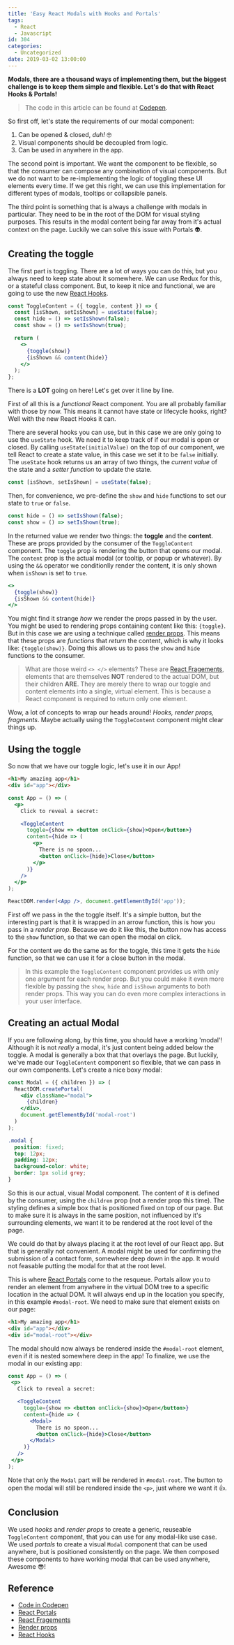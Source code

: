 ```yaml
---
title: 'Easy React Modals with Hooks and Portals'
tags:
  - React
  - Javascript
id: 304
categories:
  - Uncategorized
date: 2019-03-02 13:00:00
---
```


**Modals, there are a thousand ways of implementing them, but the biggest challenge is to keep them simple and flexible. Let's do that with React Hooks & Portals!**

<!-- more -->

> The code in this article can be found at [Codepen](https://codepen.io/aesthetickz/pen/pYywpJ).

So first off, let's state the requirements of our modal component:

1. Can be opened & closed, _duh!_ 🤓
2. Visual components should be decoupled from logic.
3. Can be used in anywhere in the app.

The second point is important. We want the component to be flexible, so that the consumer can compose any combination of visual components. But we do not want to be re-implementing the logic of toggling these UI elements every time. If we get this right, we can use this implementation for different types of modals, tooltips or collapsible panels.

The third point is something that is always a challenge with modals in particular. They need to be in the root of the DOM for visual styling purposes. This results in the modal content being far away from it's actual context on the page. Luckily we can solve this issue with Portals 👽.

## Creating the toggle

The first part is toggling. There are a lot of ways you can do this, but you always need to keep state about it somewhere. We can use Redux for this, or a stateful class component. But, to keep it nice and functional, we are going to use the new [React Hooks](https://reactjs.org/docs/hooks-intro.html).

```jsx
const ToggleContent = ({ toggle, content }) => {
  const [isShown, setIsShown] = useState(false);
  const hide = () => setIsShown(false);
  const show = () => setIsShown(true);

  return (
    <>
      {toggle(show)}
      {isShown && content(hide)}
    </>
  );
};
```

There is a __LOT__ going on here! Let's get over it line by line.

First of all this is a _functional_ React component. You are all probably familiar with those by now. This means it cannot have state or lifecycle hooks, right? Well with the new React Hooks it can.

There are several hooks you can use, but in this case we are only going to use the `useState` hook. We need it to keep track of if our modal is open or closed. By calling `useState(initialValue)` on the top of our component, we tell React to create a state value, in this case we set it to be `false` initially. The `useState` hook returns us an array of two things, the _current value_ of the state and a _setter function_ to update the state.

```jsx
const [isShown, setIsShown] = useState(false);
```

Then, for convenience, we pre-define the `show` and `hide` functions to set our state to `true` or `false`.

```jsx
const hide = () => setIsShown(false);
const show = () => setIsShown(true);
```

In the returned value we render two things: the __toggle__ and the __content__. These are props provided by the consumer of the `ToggleContent` component. The `toggle` prop is rendering the button that opens our modal. The `content` prop is the actual modal (or tooltip, or popup or whatever). By using the `&&` operator we conditionlly render the content, it is only shown when `isShown` is set to `true`.

```jsx
<>
  {toggle(show)}
  {isShown && content(hide)}
</>
```

You might find it strange _how_ we render the props passed in by the user. You might be used to rendering props containing content like this: `{toggle}`. But in this case we are using a technique called [render props](https://reactjs.org/docs/render-props.html). This means that these props are _functions_ that _return_ the content, which is why it looks like: `{toggle(show)}`. Doing this allows us to pass the `show` and `hide` functions to the consumer.

> What are those weird `<> </>` elements? These are [React Fragements](https://reactjs.org/docs/fragments.html), elements that are themselves __NOT__ rendered to the actual DOM, but their children __ARE__. They are merely there to wrap our toggle and content elements into a single, virtual element. This is because a React component is required to return only one element.

Wow, a lot of concepts to wrap our heads around! _Hooks, render props, fragments_. Maybe actually using the `ToggleContent` component might clear things up.

## Using the toggle

So now that we have our toggle logic, let's use it in our App!

```html
<h1>My amazing app</h1>
<div id="app"></div>
```

```jsx
const App = () => (
  <p>
    Click to reveal a secret:

    <ToggleContent
      toggle={show => <button onClick={show}>Open</button>}
      content={hide => (
        <p>
          There is no spoon...
          <button onClick={hide}>Close</button>
        </p>
      )}
    />
  </p>
);

ReactDOM.render(<App />, document.getElementById('app'));
```

First off we pass in the the toggle itself. It's a simple button, but the interesting part is that it is wrapped in an arrow function, this is how you pass in a _render prop_. Because we do it like this, the button now has access to the `show` function, so that we can open the modal on click.

For the content we do the same as for the toggle, this time it gets the `hide` function, so that we can use it for a close button in the modal.

> In this example the `ToggleContent` component provides us with only one argument for each render prop. But you could make it even more flexible by passing the `show`, `hide` and `isShown` arguments to both render props. This way you can do even more complex interactions in your user interface.

## Creating an actual Modal

If you are following along, by this time, you should have a working 'modal'! Although it is not _really_ a modal, it's just content being added below the toggle. A modal is generally a box that that overlays the page. But luckily, we've made our `ToggleContent` component so flexible, that we can pass in our own components. Let's create a nice boxy modal:

```jsx
const Modal = ({ children }) => (
  ReactDOM.createPortal(
    <div className="modal">
      {children}
    </div>,
    document.getElementById('modal-root')
  )
);
```

```css
.modal {
  position: fixed;
  top: 12px;
  padding: 12px;
  background-color: white;
  border: 1px solid grey;
}
```

So this is our actual, visual Modal component. The content of it is defined by the consumer, using the `children` prop (not a render prop this time). The styling defines a simple box that is positioned fixed on top of our page. But to make sure it is always in the same position, not influenced by it's surrounding elements, we want it to be rendered at the root level of the page.

We could do that by always placing it at the root level of our React app. But that is generally not convenient. A modal might be used for confirming the submission of a contact form, somewhere deep down in the app. It would not feasable putting the modal for that at the root level.

This is where [React Portals](https://reactjs.org/docs/portals.html) come to the resqueue. Portals allow you to render an element from anywhere in the virtual DOM tree to a specific location in the actual DOM. It will always end up in the location you specify, in this example `#modal-root`. We need to make sure that element exists on our page:

```html
<h1>My amazing app</h1>
<div id="app"></div>
<div id="modal-root"></div>
```

 The modal should now always be rendered inside the `#modal-root` element, even if it is nested somewhere deep in the app! To finalize, we use the modal in our existing app:

 ```jsx
const App = () => (
  <p>
    Click to reveal a secret:

    <ToggleContent
      toggle={show => <button onClick={show}>Open</button>}
      content={hide => (
        <Modal>
          There is no spoon...
          <button onClick={hide}>Close</button>
        </Modal>
      )}
    />
  </p>
);
```

Note that only the `Modal` part will be rendered in `#modal-root`. The button to open the modal will still be rendered inside the `<p>`, just where we want it 👍.

## Conclusion

We used _hooks_ and _render props_ to create a generic, reuseable `ToggleContent` component, that you can use for any modal-like use case. We used _portals_ to create a visual `Modal` component that can be used anywhere, but is positioned consistently on the page. We then composed these components to have working modal that can be used anywhere, Awesome 😎!

## Reference

- [Code in Codepen](https://codepen.io/aesthetickz/pen/pYywpJ)
- [React Portals](https://reactjs.org/docs/portals.html)
- [React Fragements](https://reactjs.org/docs/fragments.html)
- [Render props](https://reactjs.org/docs/render-props.html)
- [React Hooks](https://reactjs.org/docs/hooks-intro.html)
